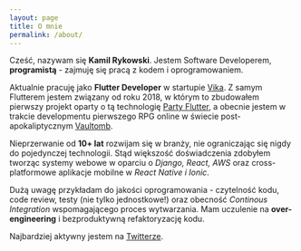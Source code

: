 ```yaml
---
layout: page
title: O mnie
permalink: /about/
---
```


Cześć, nazywam się **Kamil Rykowski**. Jestem Software Developerem, **programistą** - zajmuję się pracą z kodem i oprogramowaniem.

Aktualnie pracuję jako **Flutter Developer** w startupie [Vika](https://vika.life). Z samym Flutterem jestem związany od roku 2018, w którym to zbudowałem pierwszy projekt oparty o tą technologię [Party Flutter](https://github.com/vintage/party_flutter), a obecnie jestem w trakcie developmentu pierwszego RPG online w świecie post-apokaliptycznym [Vaultomb](https://vaultomb.com/).

Nieprzerwanie od **10+ lat** rozwijam się w branży, nie ograniczając się nigdy do pojedynczej technologii. Stąd większość doświadczenia zdobyłem tworząc systemy webowe w oparciu o *Django, React, AWS* oraz cross-platformowe aplikacje mobilne w *React Native i Ionic*.

Dużą uwagę przykładam do jakości oprogramowania - czytelność kodu, code review, testy (nie tylko jednostkowe!) oraz obecność *Continous Integration* wspomagającego proces wytwarzania. Mam uczulenie na **over-engineering** i bezproduktywną refaktoryzację kodu.

Najbardziej aktywny jestem na [Twitterze](https://twitter.com/KamilRykowski).